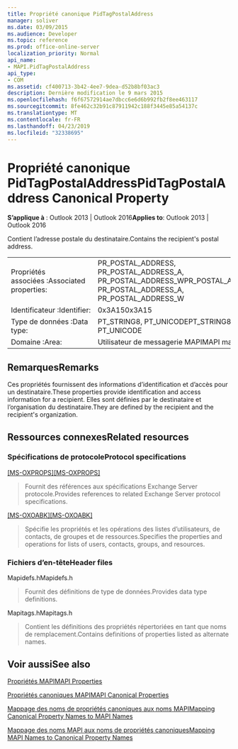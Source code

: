 ```yaml
---
title: Propriété canonique PidTagPostalAddress
manager: soliver
ms.date: 03/09/2015
ms.audience: Developer
ms.topic: reference
ms.prod: office-online-server
localization_priority: Normal
api_name:
- MAPI.PidTagPostalAddress
api_type:
- COM
ms.assetid: cf400713-3b42-4ee7-9dea-d52b8bf03ac3
description: Dernière modification le 9 mars 2015
ms.openlocfilehash: f6f67572914ae7dbcc6e6d6b992fb2f8ee463117
ms.sourcegitcommit: 8fe462c32b91c87911942c188f3445e85a54137c
ms.translationtype: MT
ms.contentlocale: fr-FR
ms.lasthandoff: 04/23/2019
ms.locfileid: "32338695"
---
```

# <a name="pidtagpostaladdress-canonical-property"></a><span data-ttu-id="18421-103">Propriété canonique PidTagPostalAddress</span><span class="sxs-lookup"><span data-stu-id="18421-103">PidTagPostalAddress Canonical Property</span></span>

  
  
<span data-ttu-id="18421-104">**S’applique à** : Outlook 2013 | Outlook 2016</span><span class="sxs-lookup"><span data-stu-id="18421-104">**Applies to**: Outlook 2013 | Outlook 2016</span></span> 
  
<span data-ttu-id="18421-105">Contient l’adresse postale du destinataire.</span><span class="sxs-lookup"><span data-stu-id="18421-105">Contains the recipient's postal address.</span></span>
  
|||
|:-----|:-----|
|<span data-ttu-id="18421-106">Propriétés associées :</span><span class="sxs-lookup"><span data-stu-id="18421-106">Associated properties:</span></span>  <br/> |<span data-ttu-id="18421-107">PR_POSTAL_ADDRESS, PR_POSTAL_ADDRESS_A, PR_POSTAL_ADDRESS_W</span><span class="sxs-lookup"><span data-stu-id="18421-107">PR_POSTAL_ADDRESS, PR_POSTAL_ADDRESS_A, PR_POSTAL_ADDRESS_W</span></span>  <br/> |
|<span data-ttu-id="18421-108">Identificateur :</span><span class="sxs-lookup"><span data-stu-id="18421-108">Identifier:</span></span>  <br/> |<span data-ttu-id="18421-109">0x3A15</span><span class="sxs-lookup"><span data-stu-id="18421-109">0x3A15</span></span>  <br/> |
|<span data-ttu-id="18421-110">Type de données :</span><span class="sxs-lookup"><span data-stu-id="18421-110">Data type:</span></span>  <br/> |<span data-ttu-id="18421-111">PT_STRING8, PT_UNICODE</span><span class="sxs-lookup"><span data-stu-id="18421-111">PT_STRING8, PT_UNICODE</span></span>  <br/> |
|<span data-ttu-id="18421-112">Domaine :</span><span class="sxs-lookup"><span data-stu-id="18421-112">Area:</span></span>  <br/> |<span data-ttu-id="18421-113">Utilisateur de messagerie MAPI</span><span class="sxs-lookup"><span data-stu-id="18421-113">MAPI mail user</span></span>  <br/> |
   
## <a name="remarks"></a><span data-ttu-id="18421-114">Remarques</span><span class="sxs-lookup"><span data-stu-id="18421-114">Remarks</span></span>

<span data-ttu-id="18421-115">Ces propriétés fournissent des informations d’identification et d’accès pour un destinataire.</span><span class="sxs-lookup"><span data-stu-id="18421-115">These properties provide identification and access information for a recipient.</span></span> <span data-ttu-id="18421-116">Elles sont définies par le destinataire et l’organisation du destinataire.</span><span class="sxs-lookup"><span data-stu-id="18421-116">They are defined by the recipient and the recipient's organization.</span></span>
  
## <a name="related-resources"></a><span data-ttu-id="18421-117">Ressources connexes</span><span class="sxs-lookup"><span data-stu-id="18421-117">Related resources</span></span>

### <a name="protocol-specifications"></a><span data-ttu-id="18421-118">Spécifications de protocole</span><span class="sxs-lookup"><span data-stu-id="18421-118">Protocol specifications</span></span>

<span data-ttu-id="18421-119">[[MS-OXPROPS]](https://msdn.microsoft.com/library/f6ab1613-aefe-447d-a49c-18217230b148%28Office.15%29.aspx)</span><span class="sxs-lookup"><span data-stu-id="18421-119">[[MS-OXPROPS]](https://msdn.microsoft.com/library/f6ab1613-aefe-447d-a49c-18217230b148%28Office.15%29.aspx)</span></span>
  
> <span data-ttu-id="18421-120">Fournit des références aux spécifications Exchange Server protocole.</span><span class="sxs-lookup"><span data-stu-id="18421-120">Provides references to related Exchange Server protocol specifications.</span></span>
    
<span data-ttu-id="18421-121">[[MS-OXOABK]](https://msdn.microsoft.com/library/f4cf9b4c-9232-4506-9e71-2270de217614%28Office.15%29.aspx)</span><span class="sxs-lookup"><span data-stu-id="18421-121">[[MS-OXOABK]](https://msdn.microsoft.com/library/f4cf9b4c-9232-4506-9e71-2270de217614%28Office.15%29.aspx)</span></span>
  
> <span data-ttu-id="18421-122">Spécifie les propriétés et les opérations des listes d’utilisateurs, de contacts, de groupes et de ressources.</span><span class="sxs-lookup"><span data-stu-id="18421-122">Specifies the properties and operations for lists of users, contacts, groups, and resources.</span></span>
    
### <a name="header-files"></a><span data-ttu-id="18421-123">Fichiers d’en-tête</span><span class="sxs-lookup"><span data-stu-id="18421-123">Header files</span></span>

<span data-ttu-id="18421-124">Mapidefs.h</span><span class="sxs-lookup"><span data-stu-id="18421-124">Mapidefs.h</span></span>
  
> <span data-ttu-id="18421-125">Fournit des définitions de type de données.</span><span class="sxs-lookup"><span data-stu-id="18421-125">Provides data type definitions.</span></span>
    
<span data-ttu-id="18421-126">Mapitags.h</span><span class="sxs-lookup"><span data-stu-id="18421-126">Mapitags.h</span></span>
  
> <span data-ttu-id="18421-127">Contient les définitions des propriétés répertoriées en tant que noms de remplacement.</span><span class="sxs-lookup"><span data-stu-id="18421-127">Contains definitions of properties listed as alternate names.</span></span>
    
## <a name="see-also"></a><span data-ttu-id="18421-128">Voir aussi</span><span class="sxs-lookup"><span data-stu-id="18421-128">See also</span></span>



[<span data-ttu-id="18421-129">Propriétés MAPI</span><span class="sxs-lookup"><span data-stu-id="18421-129">MAPI Properties</span></span>](mapi-properties.md)
  
[<span data-ttu-id="18421-130">Propriétés canoniques MAPI</span><span class="sxs-lookup"><span data-stu-id="18421-130">MAPI Canonical Properties</span></span>](mapi-canonical-properties.md)
  
[<span data-ttu-id="18421-131">Mappage des noms de propriétés canoniques aux noms MAPI</span><span class="sxs-lookup"><span data-stu-id="18421-131">Mapping Canonical Property Names to MAPI Names</span></span>](mapping-canonical-property-names-to-mapi-names.md)
  
[<span data-ttu-id="18421-132">Mappage des noms MAPI aux noms de propriétés canoniques</span><span class="sxs-lookup"><span data-stu-id="18421-132">Mapping MAPI Names to Canonical Property Names</span></span>](mapping-mapi-names-to-canonical-property-names.md)


